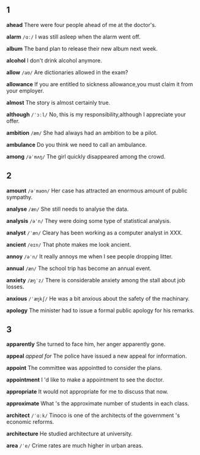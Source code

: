 ## 1
**ahead**
There were four people ahead of me at the doctor's.

**alarm**
`/ɑː/`
I was still asleep when the alarm went off.

**album**
The band plan to release their new album next week.

**alcohol**
I don't drink alcohol anymore.

**allow**
`/aʊ/`
Are dictionaries allowed in the exam?

**allowance**
If you are entitled to sickness allowance,you must claim it from your employer.

**almost**
The story is almost certainly true.

**although**
`/ˈɔːl/`
No, this is my responsibility,although I appreciate your offer.

**ambition**
`/æm/`
She had always had an ambition to be a pilot.

**ambulance**
Do you think we need to call an ambulance.

**among**
`/əˈmʌŋ/`
The girl quickly disappeared among the crowd.

## 2
**amount**
`/əˈmaʊn/`
Her case has attracted an enormous amount of public sympathy.

**analyse**
`/æn/`
She still needs to analyse the data.

**analysis**
`/əˈn/`
They were doing some type of statistical analysis.

**analyst**
`/ˈæn/`
Cleary has been working as a computer analyst in XXX.

**ancient** 
`/eɪn/`
That phote makes me look ancient.

**annoy**
`/əˈn/`
It really annoys me when I see people dropping litter.

**annual**
`/æn/`
The school trip has become an annual event.

**anxiety**
`/æŋˈz/`
There is considerable anxiety among the stall about job losses.

**anxious**
`/ˈæŋkʃ/`
He was a bit anxious about the safety of the machinary.

**apology**
The minister had to issue a formal public apology for his remarks.

## 3
**apparently**
She turned to face him, her anger apparently gone.

**appeal**
*appeal for*
The police have issued a new appeal for information.

**appoint**
The committee was appointted to consider the plans.

**appointment**
I 'd like to make a appointment to see the doctor.

**appropriate**
It would not appropriate for me to discuss that now.

**approximate**
What 's the approximate number of students in each class.

**architect**
`/ˈɑːk/`
Tinoco is one of the architects of the government 's economic reforms.

**architecture**
He studied architecture at university.

**area**
`/ˈe/`
Crime rates are much higher in urban areas.


